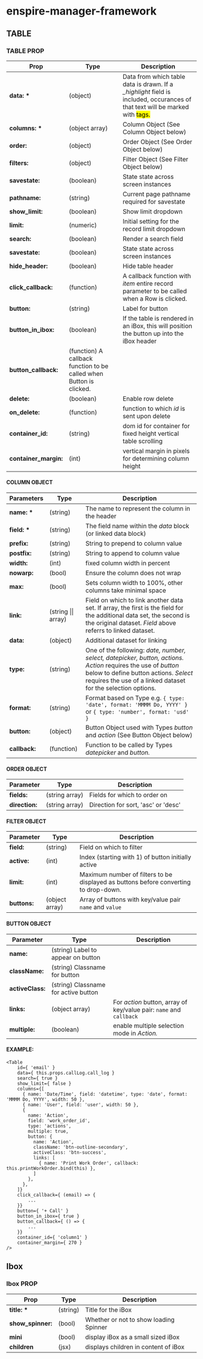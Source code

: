 # enspire-manager-framework

## TABLE

### TABLE PROP

Prop | Type | Description
-----|------|------------
**data: \*** | (object) | Data from which table data is drawn.  If a _\_highlight_ field is included, occurances of that text will be marked with <mark> tags.
**columns: \*** |(object array) | Column Object (See Column Object below)
**order:** | (object) | Order Object (See Order Object below)
**filters:** | (object) | Filter Object (See Filter Object below)
**savestate:** | (boolean) | State state across screen instances
**pathname:** | (string) | Current page pathname required for savestate
**show_limit:** | (boolean) | Show limit dropdown
**limit:** | (numeric) | Initial setting for the record limit dropdown
**search:** | (boolean) | Render a search field
**savestate:** | (boolean) | State state across screen instances
**hide_header:** | (boolean) | Hide table header
**click_callback:** | (function) | A callback function with _item_ entire record parameter to be called when a Row is clicked.
**button:** | (string) | Label for button
**button_in_ibox:** | (boolean) | If the table is rendered in an iBox, this will position the button up into the iBox header
**button_callback:** | (function) A callback function to be called when Button is clicked.
**delete:** | (boolean) | Enable row delete
**on_delete:** | (function) | function to which *id* is sent upon delete
**container_id:** | (string) | dom id for container for fixed height vertical table scrolling 
**container_margin:** | (int) | vertical margin in pixels for determining column height

#### COLUMN OBJECT

Parameters | Type | Description
-----------|------|------------
**name: \*** | (string) | The name to represent the column in the header
**field: \*** | (string) | The field name within the *data* block (or linked data block)
**prefix:** | (string) | String to prepend to column value
**postfix:** | (string) | String to append to column value
**width:** | (int) | fixed column width in percent
**nowarp:** | (bool) | Ensure the column does not wrap
**max:** | (bool) | Sets column width to 100%, other columns take minimal space
**link:** | (string \|\| array) | Field on which to link another data set. If array, the first is the field for the additional data set, the second is the original dataset.  _Field_ above referrs to linked dataset.
**data:** | (object) | Additional dataset for linking
**type:** | (string) | One of the following: _date, number, select, datepicker, button, actions._ _Action_ requires the use of _button_ below to define button actions.  _Select_ requires the use of a linked dataset for the selection options.
**format:** | (string) | Format based on Type e.g. ``{ type: 'date', format: 'MMMM Do, YYYY' }`` or ``{ type: 'number', format: 'usd' }``
**button:** | (object) | Button Object used with Types _button_ and _action_ (See Button Object below)
**callback:** | (function) | Function to be called by Types _datepicker_ and _button._

#### ORDER OBJECT

Parameter | Type | Description
----------|------|------------
**fields:** | (string array) | Fields for which to order on
**direction:** | (string array) | Direction for sort, 'asc' or 'desc'

#### FILTER OBJECT

Parameter | Type | Description
----------|------|------------
**field:** | (string)| Field on which to filter 
**active:** | (int) | Index (starting with 1) of button initially active
**limit:** | (int) | Maximum number of filters to be displayed as buttons before converting to drop-down.
**buttons:** | (object array) | Array of buttons with key/value pair `name` and `value`

#### BUTTON OBJECT

Parameter | Type | Description
----------|------|------------
**name:** | (string) Label to appear on button
**className:** | (string) Classname for button
**activeClass:** | (string) Classname for active button
**links:** | (object array) | For _action_ button, array of key/value pair: `name` and `callback`
**multiple:** | (boolean) | enable multiple selection mode in _Action._

#### EXAMPLE:

```
<Table
    id={ 'email' }
    data={ this.props.callLog.call_log }
    search={ true }
    show_limit={ false }
    columns={[
      { name: 'Date/Time', field: 'datetime', type: 'date', format: 'MMMM Do, YYYY', width: 50 },
      { name: 'User', field: 'user', width: 50 },
      {
        name: 'Action',
        field: 'work_order_id',
        type: 'actions',
        multiple: true,
        button: {
          name: 'Action',
          className: 'btn-outline-secondary',
          activeClass: 'btn-success',
          links: [
            { name: 'Print Work Order', callback: this.printWorkOrder.bind(this) },
          ]
        },
      },
    ]}
    click_callback={ (email) => {
        ...
    }}
    button={ '+ Call' }
    button_in_ibox={ true }
    button_callback={ () => {
        ...
    }}
    container_id={ 'column1' }
    container_margin={ 270 }
/>
```

## Ibox

### Ibox PROP

Prop | Type | Description
-----|------|------------
**title: \*** | (string) | Title for the iBox
**show_spinner:** | (bool) | Whether or not to show loading Spinner
**mini** | (bool) | display iBox as a small sized iBox
**children** | (jsx) | displays children in content of iBox


